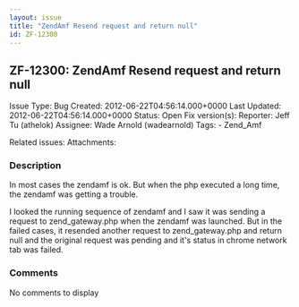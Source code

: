 ```yaml
---
layout: issue
title: "ZendAmf Resend request and return null"
id: ZF-12300
---
```


ZF-12300: ZendAmf Resend request and return null
------------------------------------------------

 Issue Type: Bug Created: 2012-06-22T04:56:14.000+0000 Last Updated: 2012-06-22T04:56:14.000+0000 Status: Open Fix version(s): 
 Reporter:  Jeff Tu (athelok)  Assignee:  Wade Arnold (wadearnold)  Tags: - Zend\_Amf
 
 Related issues: 
 Attachments: 
### Description

In most cases the zendamf is ok. But when the php executed a long time, the zendamf was getting a trouble.

I looked the running sequence of zendamf and I saw it was sending a request to zend\_gateway.php when the zendamf was launched. But in the failed cases, it resended another request to zend\_gateway.php and return null and the original request was pending and it's status in chrome network tab was failed.

 

 

### Comments

No comments to display